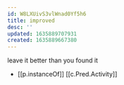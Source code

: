```yaml
---
id: W8LXUivS3vlWnad0Yf5h6
title: improved
desc: ''
updated: 1635889707931
created: 1635889667380
---
```





leave it better than you found it

- [[p.instanceOf]] [[c.Pred.Activity]]
